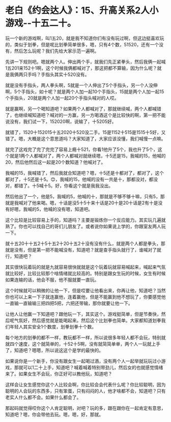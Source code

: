 # 老白《约会达人》：15、升高关系2人小游戏--十五二十。

玩一个新的游戏啊，叫1五20，就是我不知道你们有没有玩过啊，但这边挺喜欢玩的，类似于划拳，但是呢比划拳简单很多，嗯，只有4个数，51520，还有一个没有，然后怎么玩呢？我们先给大家示范一遍啊。

先讲一下规则吧。嗯就两个人。伸出两个手，就我们先正紧拳头，然后我俩一起喊1五201来152十1啊，这个时候我俩都喊对了，那这把都不算输，因为什么呢？就是我俩两只手吗？手指头其实十520没有。

就是没有手指头，两人拳头啊，5就是一个人伸出了5个手指头，另一个人没伸啊，5个手指头，如十呢？就是两个人加一起10个手指头，15就是两个人加一起15个手指头，20就是两个人加一起20个手指头喊对的人哎。

就是赢啊，另一个喝知道吧？如果两个人都喊对了，那就继续喊，两个人都喊错了，也继续喊知道吧？喊对的一方赢，另一方喝酒这个是比较快的啊，第一把不能说没有，我们试一下，152020啊，说输了，十5205好。

就错了，1520十152015十五2020十520没二手。15是1152十515是1515十5好，又错了。嗯，大概是这个意思道吗？大家知道了，大家应该没懂，我们喊慢一点嘛。

就完了这戏完了完了完完了容易上瘾十521，你看1他升了5个，我也升了5个，这个就是1两个人都喊对了，两个人都喊对就继续嗯，十5还是15，我喊的15，他喊的20，然后他然后这一起是20个数知道？他喊对了。

我喊的15，我喊错了，然后我就合知道吧？嗯，十5还是十都对了，都对了，这个都对了，十5还是十5。😊，我喊的15，他喊的没有一共是十，那都没对，都没对，都错了。十5喊十5。好，你看这个就是我我没出。

然后他出了一个，他是5，我喊的5，他喊的十，那就是不够不够十嘛，只有5，那就是我喊对了他来喝。嗯，十话是没5十5十来十话是20十是20十话是2有十是没有好嗯，我喊的5，他喊的没有嗯，知道吧。

这个比较是比较容易上手的，知道吗？主要是锻炼你一个反应能力。其实玩几遍就熟了。你也可以找自己的哥们儿朋友了。或者说你如果说上学的，你跟室友两人玩一下。

就十五20十十五2十5十五2十20十五2十没有没有什么，就是两个人都是拳头，那就是没有，但是第一把不能喊没有，知道吧？就是查手指头就行了，谁喊对了就行，知道吧？

其实很快玩着玩的就是九就容易很快就就是这个玩着玩就容易喊起来，喊起来气氛就比较好，比较比较那个啥情绪就比较高的。特别是跟女生玩的时候，女生有时候如果连输的话，他会不服，他不服就要一直玩。

这个时候就可以稍微的让他一下，但是哎要让他看出来，你再让他，知道吧？当然你也可以上来一下子就连赢他，连着赢他，但是不能赢到他不想玩了，你要感觉他一直输一直输输三把四把5把，六把还带输，那你就要让他一下。

让他人让他赢一下知道吧？跟他玩一下，其实这个。游戏挺简单，但是节奏快，然后呢气氛好，然后感觉就是能喝起来。然后这个比划拳也简单。大家都知道划拳我们年轻人其实安全1个数度，划拳划拳十个数。

每个地方的划拳的都不一样，教玩都不一样，所以说很多年轻人都不会玩，特别就就四个速度，这个就简单的，十52十5啊，没有就简简单单，两个人一玩就上手了，知道吧？嗯嗯，所以说这这个是学的最快的。

如果说你是一个新手，你没有跟女生一起喝过酒，没有两个人一起举就玩玩过小游戏，那就可以1二十上手，知道吧？喊着喊着特别带劲儿，然后女的也就感觉情绪来了。如果女生不会玩，你正好可以教他玩，知道吧？

这样会让女生感觉你这个人比较会啊，你比较会会代表什么呢？你比较聪明，因为聪明的人会玩的东西多，只有笨蛋，只有闷闷的人，他才啥都不会，知道吧？只有老实人什么都不会。如果什么都会了。

那起码就觉得哎你这个人肯定聪明，对吧？玩的多，跟在跟你在一起肯定有意思，知道吧？嗯，你会带他去玩。嗯，嗯，好，那就。

